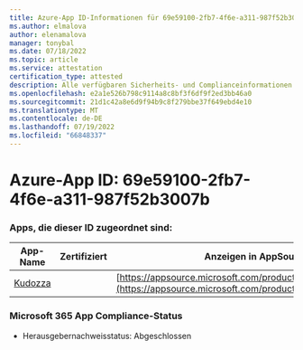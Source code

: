 ```yaml
---
title: Azure-App ID-Informationen für 69e59100-2fb7-4f6e-a311-987f52b3007b
ms.author: elmalova
author: elenamalova
manager: tonybal
ms.date: 07/18/2022
ms.topic: article
ms.service: attestation
certification_type: attested
description: Alle verfügbaren Sicherheits- und Complianceinformationen für 69e59100-2fb7-4f6e-a311-987f52b3007b.
ms.openlocfilehash: e2a1e526b798c9114a8c8bf3f6df9f2ed3bb46a0
ms.sourcegitcommit: 21d1c42a8e6d9f94b9c8f279bbe37f649ebd4e10
ms.translationtype: MT
ms.contentlocale: de-DE
ms.lasthandoff: 07/19/2022
ms.locfileid: "66848337"
---
```

# <a name="azure-app-id-69e59100-2fb7-4f6e-a311-987f52b3007b"></a>Azure-App ID: 69e59100-2fb7-4f6e-a311-987f52b3007b


### <a name="apps-associated-with-this-id"></a>Apps, die dieser ID zugeordnet sind:
| **App-Name** | **Zertifiziert** | **Anzeigen in AppSource** |
|--------------|---------------|-----------------------|
| [Kudozza](../forward/WA200002599.md) |  | [https://appsource.microsoft.com/product/office/WA200002599](https://appsource.microsoft.com/product/office/WA200002599) |

### <a name="microsoft-365-app-compliance-status"></a>Microsoft 365 App Compliance-Status
- Herausgebernachweisstatus: Abgeschlossen
